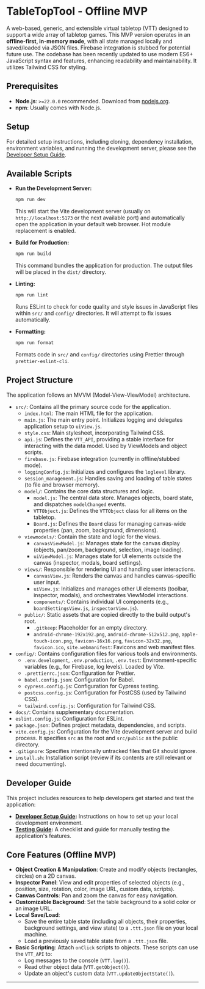 # TableTopTool - Offline MVP

A web-based, generic, and extensible virtual tabletop (VTT) designed to support a wide array of tabletop games. This MVP version operates in an **offline-first, in-memory mode**, with all state managed locally and saved/loaded via JSON files. Firebase integration is stubbed for potential future use. The codebase has been recently updated to use modern ES6+ JavaScript syntax and features, enhancing readability and maintainability. It utilizes Tailwind CSS for styling.

## Prerequisites

- **Node.js**: `>=22.0.0` recommended. Download from [nodejs.org](https://nodejs.org/).
- **npm**: Usually comes with Node.js.

## Setup

For detailed setup instructions, including cloning, dependency installation, environment variables, and running the development server, please see the [Developer Setup Guide](./docs/developer_setup.md).

## Available Scripts

- **Run the Development Server:**

     ```bash
     npm run dev
     ```

     This will start the Vite development server (usually on `http://localhost:5173` or the next available port) and automatically open the application in your default web browser. Hot module replacement is enabled.

- **Build for Production:**

     ```bash
     npm run build
     ```

     This command bundles the application for production. The output files will be placed in the `dist/` directory.

- **Linting:**
     ```bash
     npm run lint
     ```
     Runs ESLint to check for code quality and style issues in JavaScript files within `src/` and `config/` directories. It will attempt to fix issues automatically.

- **Formatting:**
     ```bash
     npm run format
     ```
     Formats code in `src/` and `config/` directories using Prettier through `prettier-eslint-cli`.

## Project Structure

The application follows an MVVM (Model-View-ViewModel) architecture.

- `src/`: Contains all the primary source code for the application.
    - `index.html`: The main HTML file for the application.
    - `main.js`: The main entry point. Initializes logging and delegates application setup to `uiView.js`.
    - `style.css`: Main stylesheet, incorporating Tailwind CSS.
    - `api.js`: Defines the `VTT_API`, providing a stable interface for interacting with the data model. Used by ViewModels and object scripts.
    - `firebase.js`: Firebase integration (currently in offline/stubbed mode).
    - `loggingConfig.js`: Initializes and configures the `loglevel` library.
    - `session_management.js`: Handles saving and loading of table states (to file and browser memory).
    - `model/`: Contains the core data structures and logic.
        - `model.js`: The central data store. Manages objects, board state, and dispatches `modelChanged` events.
        - `VTTObject.js`: Defines the `VTTObject` class for all items on the tabletop.
        - `Board.js`: Defines the `Board` class for managing canvas-wide properties (pan, zoom, background, dimensions).
    - `viewmodels/`: Contain the state and logic for the views.
        - `canvasViewModel.js`: Manages state for the canvas display (objects, pan/zoom, background, selection, image loading).
        - `uiViewModel.js`: Manages state for UI elements outside the canvas (inspector, modals, board settings).
    - `views/`: Responsible for rendering UI and handling user interactions.
        - `canvasView.js`: Renders the canvas and handles canvas-specific user input.
        - `uiView.js`: Initializes and manages other UI elements (toolbar, inspector, modals), and orchestrates ViewModel interactions.
        - `components/`: Contains individual UI components (e.g., `boardSettingsView.js`, `inspectorView.js`).
    - `public/`: Static assets that are copied directly to the build output's root.
        - `.gitkeep`: Placeholder for an empty directory.
        - `android-chrome-192x192.png`, `android-chrome-512x512.png`, `apple-touch-icon.png`, `favicon-16x16.png`, `favicon-32x32.png`, `favicon.ico`, `site.webmanifest`: Favicons and web manifest files.
- `config/`: Contains configuration files for various tools and environments.
    - `.env.development`, `.env.production`, `.env.test`: Environment-specific variables (e.g., for Firebase, log levels). Loaded by Vite.
    - `.prettierrc.json`: Configuration for Prettier.
    - `babel.config.json`: Configuration for Babel.
    - `cypress.config.js`: Configuration for Cypress testing.
    - `postcss.config.js`: Configuration for PostCSS (used by Tailwind CSS).
    - `tailwind.config.js`: Configuration for Tailwind CSS.
- `docs/`: Contains supplementary documentation.
- `eslint.config.js`: Configuration for ESLint.
- `package.json`: Defines project metadata, dependencies, and scripts.
- `vite.config.js`: Configuration for the Vite development server and build process. It specifies `src` as the root and `src/public` as the public directory.
- `.gitignore`: Specifies intentionally untracked files that Git should ignore.
- `install.sh`: Installation script (review if its contents are still relevant or need documenting).

## Developer Guide

This project includes resources to help developers get started and test the application:

- **[Developer Setup Guide](./docs/developer_setup.md):** Instructions on how to set up your local development environment.
- **[Testing Guide](./docs/testing_guide.md):** A checklist and guide for manually testing the application's features.

## Core Features (Offline MVP)

- **Object Creation & Manipulation**: Create and modify objects (rectangles, circles) on a 2D canvas.
- **Inspector Panel**: View and edit properties of selected objects (e.g., position, size, rotation, color, image URL, custom data, scripts).
- **Canvas Controls**: Pan and zoom the canvas for easy navigation.
- **Customizable Background**: Set the table background to a solid color or an image URL.
- **Local Save/Load**:
     - Save the entire table state (including all objects, their properties, background settings, and view state) to a `.ttt.json` file on your local machine.
     - Load a previously saved table state from a `.ttt.json` file.
- **Basic Scripting**: Attach `onClick` scripts to objects. These scripts can use the `VTT_API` to:
     - Log messages to the console (`VTT.log()`).
     - Read other object data (`VTT.getObject()`).
     - Update an object's custom data (`VTT.updateObjectState()`).

---
